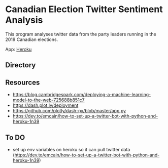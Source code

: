 # Canadian Election Twitter Sentiment Analysis

This program analyses twitter data from the party leaders running in the 2019 Canadian elections.

App: [Heroku](https://cdn-election-sent-app.herokuapp.com/)

## Directory


## Resources

- https://blog.cambridgespark.com/deploying-a-machine-learning-model-to-the-web-725688b851c7
- https://dash.plot.ly/deployment
- https://github.com/plotly/dash-px/blob/master/app.py
- https://dev.to/emcain/how-to-set-up-a-twitter-bot-with-python-and-heroku-1n39

## To DO
- set up env variables on heroku so it can pull twitter data (https://dev.to/emcain/how-to-set-up-a-twitter-bot-with-python-and-heroku-1n39)